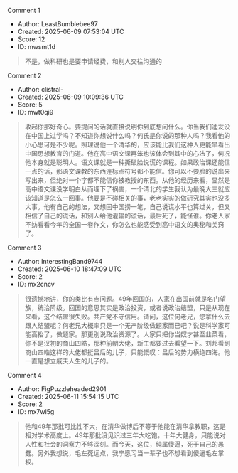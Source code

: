 Comment 1

- Author: LeastBumblebee97
- Created: 2025-06-09 07:53:04 UTC
- Score: 12
- ID: mwsmt1d

> 不是，做科研也是要申请经费，和别人交往沟通的

Comment 2

- Author: clistral-
- Created: 2025-06-09 10:09:36 UTC
- Score: 5
- ID: mwt0qi9

> 收起你那好奇心。要提问的话就直接说明你到底想问什么。你当我们迪友没在中国上过学吗？不知道你想说什么吗？何氏是你说的那种人吗？我看他的小心思可是不少呢。照理说他一个清华的，应该能比我们这种人更能早看出中国思想教育的门道。他在高中语文课再笨也该体会到其中的心法了，何况他本身就是聪明人。语文课就是一种撕破脸说谎的课程。如果政治课还能信一点的话，那语文课教的东西连标点符号都不能信。你可以不要脸的说出来写出来，但绝对一个字都不能信你被教授的东西。从他的经历来看，显然是高中语文课没学明白从而埋下了祸害，一个清北的学生我认为最晚大三就应该知道是怎么一回事。他要是不碰相关的事，老老实实的做研究其实也没多大事。他有自己的想法，又想回中国捞一笔，自己说谎水平也算过关，但又相信了自己的谎话，和别人给他灌输的谎话，最后死了，能怪谁。你老人家不妨看看今年的全国一卷作文，你怎么也能感受到高中语文的奥秘和关窍了。

Comment 3

- Author: InterestingBand9744
- Created: 2025-06-10 18:47:09 UTC
- Score: 2
- ID: mx2cncv

> 很遗憾地讲，你的类比有点问题。49年回国的，人家在出国前就是名门望族，统治阶级。回国的意思其实是政治投资，或者说政治结盟，只是从现在来看，这个结盟很失败。共产党不守信用。请问，这位何老兄，您拿什么去跟人结盟呢？何老兄大概率只是一个无产阶级做题家而已吧？说是科学家可能高抬了，做题家。那更别说政治资源了。人家只把你当奴才甚至韭菜看，你不是汉初的商山四皓，那种前朝大佬，新主都要过去看望一下。刘邦看到商山四皓这样的大佬都挺吕后的儿子，只能慨叹：吕后的势力横绝四海。他一直是想立戚夫人生的儿子的。

Comment 4

- Author: FigPuzzleheaded2901
- Created: 2025-06-11 15:54:15 UTC
- Score: 2
- ID: mx7wl5g

> 他和49年那批可比性不大，在清华做博后不等于他能在清华拿教职，这是相对学术高度上。49年那批没见识过三年大吃饱，十年大健身，只能说对人性和社会的洞察力不够深刻。而今天，这位，纯属傻逼，死于自己的愚蠢。另外我想说，毛左死远点，我宁愿习当一辈子也不想看到傻逼毛左掌权。
